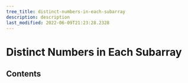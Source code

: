 ```yaml
---
tree_title: distinct-numbers-in-each-subarray
description: description
last_modified: 2022-06-09T21:23:28.2328
---
```


# Distinct Numbers in Each Subarray

## Contents
